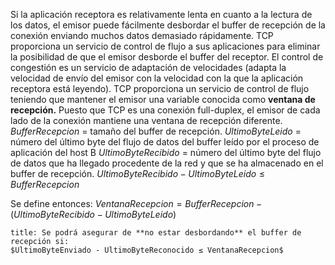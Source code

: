 Si la aplicación receptora es relativamente lenta en cuanto a la lectura de los datos, el emisor puede fácilmente desbordar el buffer de recepción de la conexión enviando muchos datos demasiado rápidamente. 
TCP proporciona un servicio de control de flujo a sus aplicaciones para eliminar la posibilidad de que el emisor desborde el buffer del receptor. El control de congestión es un servicio de adaptación de velocidades (adapta la velocidad de envío del emisor con la velocidad con la que la aplicación receptora está leyendo).
TCP proporciona un servicio de control de flujo teniendo que mantener el emisor una variable conocida como **ventana de recepción.** Puesto que TCP es una conexión full-duplex, el emisor de cada lado de la conexión mantiene una ventana de recepción diferente.
$BufferRecepcion$ = tamaño del buffer de recepción.
$UltimoByteLeido$ = número del último byte del flujo de datos del buffer leído por el proceso de aplicación del host B
$UltimoByteRecibido$ = número del último byte del flujo de datos que ha llegado procedente de la red y que se ha almacenado en el buffer de recepción.
$UltimoByteRecibido - UltimoByteLeido ≤ BufferRecepcion$

Se define entonces:
$VentanaRecepcion = BufferRecepcion - (UltimoByteRecibido - UltimoByteLeido)$

```ad-important
title: Se podrá asegurar de **no estar desbordando** el buffer de recepción si:
$UltimoByteEnviado - UltimoByteReconocido ≤ VentanaRecepcion$
```
